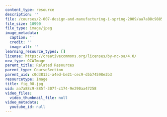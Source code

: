 ```yaml
---
content_type: resource
description: ''
file: /courses/2-007-design-and-manufacturing-i-spring-2009/aa7a88c9885f307fc1749e290aa47258_fig_08.jpg
file_size: 10990
file_type: image/jpeg
image_metadata:
  caption: ''
  credit: ''
  image-alt: ''
learning_resource_types: []
license: https://creativecommons.org/licenses/by-nc-sa/4.0/
ocw_type: OCWImage
parent_title: Related Resources
parent_type: CourseSection
parent_uid: c0d3813c-a4ed-be21-cec9-d5b74598e3b3
resourcetype: Image
title: fig_08.jpg
uid: aa7a88c9-885f-307f-c174-9e290aa47258
video_files:
  video_thumbnail_file: null
video_metadata:
  youtube_id: null
---
```

